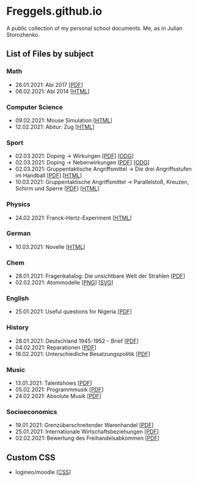 # Freggels.github.io
A public collection of my personal school documents.
Me, as in Julian Storozhenko.

## List of Files by subject

### Math
+ 26.01.2021: Abi 2017 \[[PDF](./school/math/20210126/doc.pdf)]
+ 06.02.2021: Abi 2014 \[[HTML](./school/math/20210206/doc.html)]

### Computer Science
+ 09.02.2021: Mouse Simulation \[[HTML](./school/cs/20210209/doc.html)\]
+ 12.02.2021: Abitur: Zug \[[HTML](./school/cs/20210212/doc.html)\]

### Sport
+ 02.03.2021: Doping -> Wirkungen \[[PDF](./school/sport/20210302/doping/file.pdf)] \[[ODG](./school/sport/20210302/doping/file.odg)]
+ 02.03.2021: Doping -> Nebenwirkungen \[[PDF](./school/sport/20210302/doping/file2.pdf)] \[[ODG](./school/sport/20210302/doping/file2.odg)]
+ 02.03.2021: Gruppentaktische Angriffsmittel -> Die drei Angriffsstufen im Handball \[[PDF](./school/sport/20210302/gruppentaktik/file.pdf)] \[[HTML](./school/sport/20210302/gruppentaktik/file.html)]
+ 10.03.2021: Gruppentaktische Angriffsmittel -> Parallelstoß, Kreuzen, Schirm und Sperre \[[PDF](./school/sport/20210310/file.pdf)] \[[HTML](./school/sport/20210310/file.html)]

### Physics
+ 24.02.2021: Franck-Hertz-Experiment \[[HTML](./school/physics/20210224/doc.html)]

### German
+ 10.03.2021: Novelle \[[HTML](./school/german/20210310/file.html)]

### Chem
+ 28.01.2021: Fragenkatalog: Die unsichtbare Welt der Strahlen \[[PDF](./school/chem/20210128/doc.pdf)]
+ 02.02.2021: Atommodelle \[[PNG](./school/chem/20210202/pic.png)] \[[SVG](./school/chem/20210202/pic.svg)]

### English
+ 25.01.2021: Useful questions for Nigeria \[[PDF](./school/english/20210125/doc.pdf)]

### History
+ 28.01.2021: Deutschland 1945-1952 – Brief \[[PDF](./school/history/20210128/doc.pdf)]
+ 04.02.2021: Reparationen \[[PDF](./school/history/20210204/doc.pdf)]
+ 18.02.2021: Unterschiedliche Besatzungspolitik \[[PDF](./school/history/20210218/doc.pdf)]

### Music
+ 13.01.2021: Talentshows \[[PDF](./school/music/20210113/doc.pdf)]
+ 05.02.2021: Programmmusik \[[PDF](./school/music/20210205/doc.pdf)]
+ 24.02.2021: Absolute Musik \[[PDF](./school/music/20210224/doc.pdf)]

### Socioeconomics
+ 19.01.2021: Grenzüberschreitender Warenhandel \[[PDF](./school/social/20210119/doc.pdf)]
+ 25.01.2021: Internationale Wirtschaftsbeziehungen \[[PDF](./school/social/20210125/doc.pdf)]
+ 02.02.2021: Bewertung des Freihandelsabkommen \[[PDF](./school/social/20210202/doc.pdf)]

## Custom CSS
+ logineo/moodle \[[CSS](./other/css/logineo.css)]
